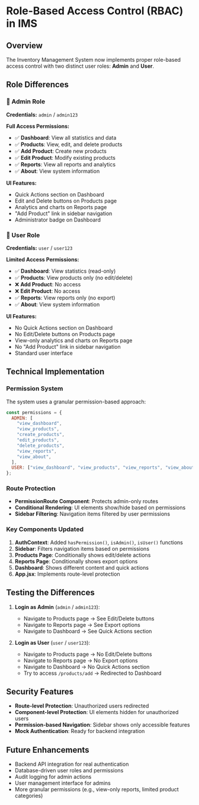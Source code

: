 # Role-Based Access Control (RBAC) in IMS

## Overview

The Inventory Management System now implements proper role-based access control with two distinct user roles: **Admin** and **User**.

## Role Differences

### 🔐 Admin Role

**Credentials:** `admin` / `admin123`

**Full Access Permissions:**

- ✅ **Dashboard**: View all statistics and data
- ✅ **Products**: View, edit, and delete products
- ✅ **Add Product**: Create new products
- ✅ **Edit Product**: Modify existing products
- ✅ **Reports**: View all reports and analytics
- ✅ **About**: View system information

**UI Features:**

- Quick Actions section on Dashboard
- Edit and Delete buttons on Products page
- Analytics and charts on Reports page
- "Add Product" link in sidebar navigation
- Administrator badge on Dashboard

### 👤 User Role

**Credentials:** `user` / `user123`

**Limited Access Permissions:**

- ✅ **Dashboard**: View statistics (read-only)
- ✅ **Products**: View products only (no edit/delete)
- ❌ **Add Product**: No access
- ❌ **Edit Product**: No access
- ✅ **Reports**: View reports only (no export)
- ✅ **About**: View system information

**UI Features:**

- No Quick Actions section on Dashboard
- No Edit/Delete buttons on Products page
- View-only analytics and charts on Reports page
- No "Add Product" link in sidebar navigation
- Standard user interface

## Technical Implementation

### Permission System

The system uses a granular permission-based approach:

```javascript
const permissions = {
  ADMIN: [
    "view_dashboard",
    "view_products",
    "create_products",
    "edit_products",
    "delete_products",
    "view_reports",
    "view_about",
  ],
  USER: ["view_dashboard", "view_products", "view_reports", "view_about"],
};
```

### Route Protection

- **PermissionRoute Component**: Protects admin-only routes
- **Conditional Rendering**: UI elements show/hide based on permissions
- **Sidebar Filtering**: Navigation items filtered by user permissions

### Key Components Updated

1. **AuthContext**: Added `hasPermission()`, `isAdmin()`, `isUser()` functions
2. **Sidebar**: Filters navigation items based on permissions
3. **Products Page**: Conditionally shows edit/delete actions
4. **Reports Page**: Conditionally shows export options
5. **Dashboard**: Shows different content and quick actions
6. **App.jsx**: Implements route-level protection

## Testing the Differences

1. **Login as Admin** (`admin` / `admin123`):

   - Navigate to Products page → See Edit/Delete buttons
   - Navigate to Reports page → See Export options
   - Navigate to Dashboard → See Quick Actions section

2. **Login as User** (`user` / `user123`):
   - Navigate to Products page → No Edit/Delete buttons
   - Navigate to Reports page → No Export options
   - Navigate to Dashboard → No Quick Actions section
   - Try to access `/products/add` → Redirected to Dashboard

## Security Features

- **Route-level Protection**: Unauthorized users redirected
- **Component-level Protection**: UI elements hidden for unauthorized users
- **Permission-based Navigation**: Sidebar shows only accessible features
- **Mock Authentication**: Ready for backend integration

## Future Enhancements

- Backend API integration for real authentication
- Database-driven user roles and permissions
- Audit logging for admin actions
- User management interface for admins
- More granular permissions (e.g., view-only reports, limited product categories)
